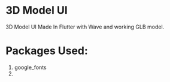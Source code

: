 # 3D Model UI

3D Model UI Made In Flutter with Wave and working GLB model.

# Packages Used:
1) google_fonts <a href="#">
2) 

